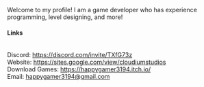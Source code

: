 Welcome to my profile! I am a game developer who has experience programming, level designing, and more!

#### Links
<br />Discord: https://discord.com/invite/TXfG73z
<br />Website: https://sites.google.com/view/cloudiumstudios
<br />Download Games: https://happygamer3194.itch.io/
<br />Email: happygamer3194@gmail.com
